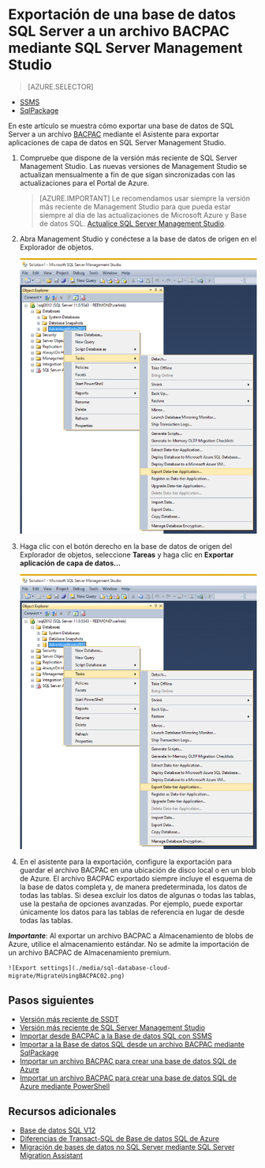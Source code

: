 
<properties
   pageTitle="Exportación de una base de datos SQL Server a un archivo BACPAC mediante SQL Server Management Studio | Microsoft Azure"
   description="Base de datos SQL de Microsoft Azure, migración de bases de datos, exportación de bases de datos, exportación de archivo BACPAC, asistente para exportación de aplicaciones de capa de datos"
   services="sql-database"
   documentationCenter=""
   authors="CarlRabeler"
   manager="jhubbard"
   editor=""/>

<tags
   ms.service="sql-database"
   ms.devlang="NA"
   ms.topic="article"
   ms.tgt_pltfrm="NA"
   ms.workload="data-management"
   ms.date="05/31/2016"
   ms.author="carlrab"/>

# Exportación de una base de datos SQL Server a un archivo BACPAC mediante SQL Server Management Studio

> [AZURE.SELECTOR]
- [SSMS](sql-database-cloud-migrate-compatible-export-bacpac-ssms.md)
- [SqlPackage](sql-database-cloud-migrate-compatible-export-bacpac-sqlpackage.md)

 
En este artículo se muestra cómo exportar una base de datos de SQL Server a un archivo [BACPAC](https://msdn.microsoft.com/library/ee210546.aspx#Anchor_4) mediante el Asistente para exportar aplicaciones de capa de datos en SQL Server Management Studio.

1. Compruebe que dispone de la versión más reciente de SQL Server Management Studio. Las nuevas versiones de Management Studio se actualizan mensualmente a fin de que sigan sincronizadas con las actualizaciones para el Portal de Azure.

	 > [AZURE.IMPORTANT] Le recomendamos usar siempre la versión más reciente de Management Studio para que pueda estar siempre al día de las actualizaciones de Microsoft Azure y Base de datos SQL. [Actualice SQL Server Management Studio](https://msdn.microsoft.com/library/mt238290.aspx).

2. Abra Management Studio y conéctese a la base de datos de origen en el Explorador de objetos.

	![Exportar una aplicación de capa de datos desde el menú Tareas](./media/sql-database-cloud-migrate/MigrateUsingBACPAC01.png)

3. Haga clic con el botón derecho en la base de datos de origen del Explorador de objetos, seleccione **Tareas** y haga clic en **Exportar aplicación de capa de datos...**

	![Exportar una aplicación de capa de datos desde el menú Tareas](./media/sql-database-cloud-migrate/TestForCompatibilityUsingSSMS01.png)

4. En el asistente para la exportación, configure la exportación para guardar el archivo BACPAC en una ubicación de disco local o en un blob de Azure. El archivo BACPAC exportado siempre incluye el esquema de la base de datos completa y, de manera predeterminada, los datos de todas las tablas. Si desea excluir los datos de algunas o todas las tablas, use la pestaña de opciones avanzadas. Por ejemplo, puede exportar únicamente los datos para las tablas de referencia en lugar de desde todas las tablas.

***Importante***: Al exportar un archivo BACPAC a Almacenamiento de blobs de Azure, utilice el almacenamiento estándar. No se admite la importación de un archivo BACPAC de Almacenamiento premium.

	![Export settings](./media/sql-database-cloud-migrate/MigrateUsingBACPAC02.png)


## Pasos siguientes

- [Versión más reciente de SSDT](https://msdn.microsoft.com/library/mt204009.aspx)
- [Versión más reciente de SQL Server Management Studio](https://msdn.microsoft.com/library/mt238290.aspx)
- [Importar desde BACPAC a la Base de datos SQL con SSMS](sql-database-cloud-migrate-compatible-import-bacpac-ssms.md)
- [Importar a la Base de datos SQL desde un archivo BACPAC mediante SqlPackage](sql-database-cloud-migrate-compatible-import-bacpac-sqlpackage.md)
- [Importar un archivo BACPAC para crear una base de datos SQL de Azure](sql-database-import.md)
- [Importar un archivo BACPAC para crear una base de datos SQL de Azure mediante PowerShell](sql-database-import-powershell.md)

## Recursos adicionales

- [Base de datos SQL V12](sql-database-v12-whats-new.md)
- [Diferencias de Transact-SQL de Base de datos SQL de Azure](sql-database-transact-sql-information.md)
- [Migración de bases de datos no SQL Server mediante SQL Server Migration Assistant](http://blogs.msdn.com/b/ssma/)

<!---HONumber=AcomDC_0803_2016-->